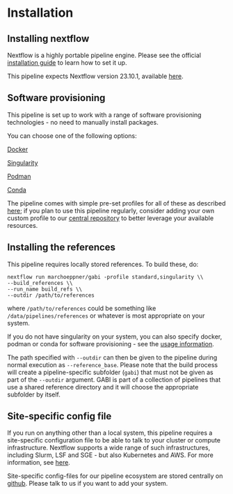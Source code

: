# Installation

## Installing nextflow

Nextflow is a highly portable pipeline engine. Please see the official [installation guide](https://www.nextflow.io/docs/latest/getstarted.html#installation) to learn how to set it up.


This pipeline expects Nextflow version 23.10.1, available [here](https://github.com/nextflow-io/nextflow/releases/tag/v23.10.1).

## Software provisioning

This pipeline is set up to work with a range of software provisioning technologies - no need to manually install packages. 

You can choose one of the following options:

[Docker](https://docs.docker.com/engine/install/)

[Singularity](https://docs.sylabs.io/guides/3.11/admin-guide/)

[Podman](https://podman.io/docs/installation)

[Conda](https://github.com/conda-forge/miniforge)

The pipeline comes with simple pre-set profiles for all of these as described [here](usage.md); if you plan to use this pipeline regularly, consider adding your own custom profile to our [central repository](https://github.com/marchoeppner/configs) to better leverage your available resources.

## Installing the references

This pipeline requires locally stored references. To build these, do:

```
nextflow run marchoeppner/gabi -profile standard,singularity \\
--build_references \\
--run_name build_refs \\
--outdir /path/to/references
```

where `/path/to/references` could be something like `/data/pipelines/references` or whatever is most appropriate on your system. 

If you do not have singularity on your system, you can also specify docker, podman or conda for software provisioning - see the [usage information](usage.md).

The path specified with `--outdir` can then be given to the pipeline during normal execution as `--reference_base`. Please note that the build process will create a pipeline-specific subfolder (`gabi`) that must not be given as part of the `--outdir` argument. GABI is part of a collection of pipelines that use a shared reference directory and it will choose the appropriate subfolder by itself. 

## Site-specific config file

If you run on anything other than a local system, this pipeline requires a site-specific configuration file to be able to talk to your cluster or compute infrastructure. Nextflow supports a wide range of such infrastructures, including Slurm, LSF and SGE - but also Kubernetes and AWS. For more information, see [here](https://www.nextflow.io/docs/latest/executor.html).

Site-specific config-files for our pipeline ecosystem are stored centrally on [github](https://github.com/marchoeppner/nf-configs). Please talk to us if you want to add your system.